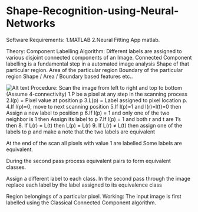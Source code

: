 # Shape-Recognition-using-Neural-Networks

Software Requirements:
1.MATLAB
2.Neural Fitting App matlab.

Theory:
Component Labelling Algorithm:
Different labels are assigned to various disjoint connected components of an Image.
Connected Component labelling is a fundamental step in a automated image analysis
      Shape of that particular region.
      Area of the particular region
      Boundary of the particular region
      Shape / Area / Boundary based features etc..

![Alt text](https://drive.google.com/open?id=0BzgaHB8luhGKdzFsTUtQRFlaMlk)
Procedure:
Scan the image from left to right and top to bottom (Assume 4-connectivity)
1.P be a pixel at any step in the scanning process
2.l(p)  = Pixel value at position p
3.L(p) = Label assigned to pixel location p.
4.If l(p)=0, move to next scanning position
5.If l(p)=1 and l(r)=l(t)=0 then
    Assign a new label to position p
6.If l(p) = 1 and only one of the two neighbor is 1 then
    Assign its label to p
7.If l(p)  = 1 and both r and t are 1’s then
8.    If L(r)  =  L(t)  then  L(p)  =  L(r)
9.    If L(r)  ≠ L(t)  then assign one of the labels to p and make a note
      that the two labels are equivalent

At the end of the scan all pixels with value 1 are labelled
Some labels are equivalent.

During the second pass process equivalent pairs to form equivalent classes.

Assign a different label to each class.
In the second pass through the image replace each label by the label assigned to its equivalence class

Region belongings of a particular pixel.
Working:
The input image is first labelled using the Classical Connected Component algorithm.  
